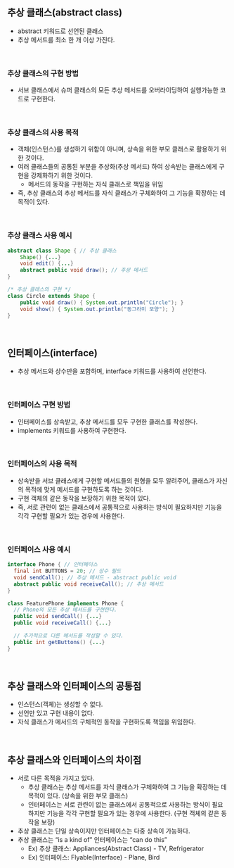 ## 추상 클래스(abstract class)
- abstract 키워드로 선언된 클래스
- 추상 메서드를 최소 한 개 이상 가진다.

<br/>

### 추상 클래스의 구현 방법
- 서브 클래스에서 슈퍼 클래스의 모든 추상 메서드를 오버라이딩하여 실행가능한 코드로 구현한다.

<br/>

### 추상 클래스의 사용 목적
- 객체(인스턴스)를 생성하기 위함이 아니며, 상속을 위한 부모 클래스로 활용하기 위한 것이다.
- 여러 클래스들의 공통된 부분을 추상화(추상 메서드) 하여 상속받는 클래스에게 구현을 강제화하기 위한 것이다. 
    - 메서드의 동작을 구현하는 자식 클래스로 책임을 위임
- 즉, 추상 클래스의 추상 메서드를 자식 클래스가 구체화하여 그 기능을 확장하는 데 목적이 있다.


<br/>

### 추상 클래스 사용 예시
```java
abstract class Shape { // 추상 클래스
    Shape() {...}
    void edit() {...}
    abstract public void draw(); // 추상 메서드
}
```

```java
/* 추상 클래스의 구현 */
class Circle extends Shape {
    public void draw() { System.out.println("Circle"); } 
    void show() { System.out.println("동그라미 모양"); }
}
```

<br/>

## 인터페이스(interface)
- 추상 메서드와 상수만을 포함하며, interface 키워드를 사용하여 선언한다.

<br/>

### 인터페이스 구현 방법
- 인터페이스를 상속받고, 추상 메서드를 모두 구현한 클래스를 작성한다.
- implements 키워드를 사용하여 구현한다.

<br/>

### 인터페이스의 사용 목적
- 상속받을 서브 클래스에게 구현할 메서드들의 원형을 모두 알려주어, 클래스가 자신의 목적에 맞게 메서드를 구현하도록 하는 것이다.
- 구현 객체의 같은 동작을 보장하기 위한 목적이 있다.
- 즉, 서로 관련이 없는 클래스에서 공통적으로 사용하는 방식이 필요하지만 기능을 각각 구현할 필요가 있는 경우에 사용한다.

<br/>

### 인터페이스 사용 예시
```java
interface Phone { // 인터페이스
  final int BUTTONS = 20; // 상수 필드 
  void sendCall(); // 추상 메서드 - abstract public void
  abstract public void receiveCall(); // 추상 메서드
}
```

```java
class FeaturePhone implements Phone {
  // Phone의 모든 추상 메서드를 구현한다.
  public void sendCall() {...}
  public void receiveCall() {...}

  // 추가적으로 다른 메서드를 작성할 수 있다.
  public int getButtons() {...}
}
```

<br/>

## 추상 클래스와 인터페이스의 공통점
- 인스턴스(객체)는 생성할 수 없다.
- 선언만 있고 구현 내용이 없다.
- 자식 클래스가 메서드의 구체적인 동작을 구현하도록 책임을 위임한다.

<br/>

## 추상 클래스와 인터페이스의 차이점
- 서로 다른 목적을 가지고 있다.
  - 추상 클래스는 추상 메서드를 자식 클래스가 구체화하여 그 기능을 확장하는 데 목적이 있다. (상속을 위한 부모 클래스)
  - 인터페이스는 서로 관련이 없는 클래스에서 공통적으로 사용하는 방식이 필요하지만 기능을 각각 구현할 필요가 있는 경우에 사용한다. (구현 객체의 같은 동작을 보장)
- 추상 클래스는 단일 상속이지만 인터페이스는 다중 상속이 가능하다.
- 추상 클래스는 “is a kind of” 인터페이스는 “can do this”
  - Ex) 추상 클래스: Appliances(Abstract Class) - TV, Refrigerator
  - Ex) 인터페이스: Flyable(Interface) - Plane, Bird